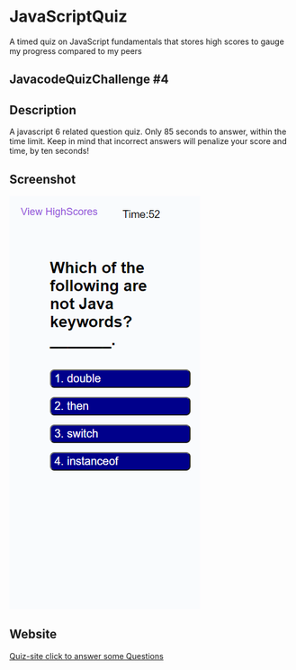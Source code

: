 # JavaScriptQuiz

A timed quiz on JavaScript fundamentals that stores high scores to gauge my progress compared to my peers

## JavacodeQuizChallenge #4

## Description

A javascript 6 related question quiz. Only 85 seconds to answer, within the time
limit. Keep in mind that incorrect answers will penalize your
score and time, by ten seconds!

## Screenshot

![Screnshot](./asset/images/screnshotweb2.png)

## Website

[Quiz-site click to answer some Questions](https://wizeeee.github.io/JavaScriptQuiz/)
